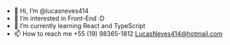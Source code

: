 - 👋 Hi, I’m @lucasneves414
- 👀 I’m interested in Front-End :D
- 🌱 I’m currently learning React and TypeScript
- 📫 How to reach me +55 (19) 98365-1812 LucasNeves414@hotmail.com


